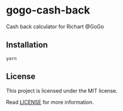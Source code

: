 # gogo-cash-back

Cash back calculator for Richart @GoGo

## Installation

```
yarn
```

## License

This project is licensed under the MIT license.

Read [LICENSE](LICENSE) for more information.

